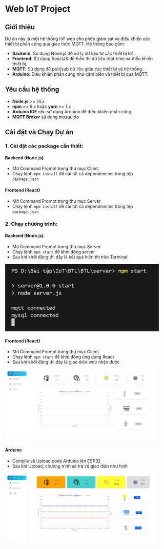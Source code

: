 # Web IoT Project

## Giới thiệu

Dự án này là một hệ thống IoT web cho phép giám sát và điều khiển các thiết bị phần cứng qua giao thức MQTT. Hệ thống bao gồm:

- **Backend**: Sử dụng Node.js để xử lý dữ liệu từ các thiết bị IoT.
- **Frontend**: Sử dụng ReactJS để hiển thị dữ liệu real-time và điều khiển thiết bị.
- **MQTT**: Sử dụng để pub/sub dữ liệu giữa các thiết bị và hệ thống.
- **Arduino**: Điều khiển phần cứng như cảm biến và thiết bị qua MQTT.

## Yêu cầu hệ thống

- **Node.js** >= 14.x
- **npm** >= 6.x hoặc **yarn** >= 1.x
- **Arduino IDE** nếu sử dụng Arduino để điều khiển phần cứng
- **MQTT Broker** sử dụng mosquitto

## Cài đặt và Chạy Dự án

### 1. Cài đặt các package cần thiết:

#### Backend (Node.js)

- Mở Command Prompt trong thư mục Client
- Chạy lệnh `npm install` để cài tất cả dependencies trong tệp `package.json`

#### Frontend (React)

- Mở Command Prompt trong thư mục Server
- Chạy lệnh `npm install` để cài tất cả dependencies trong tệp `package.json`

### 2. Chạy chương trình:

#### Backend (Node.js)

- Mở Command Prompt trong thư mục Server
- Chạy lệnh `npm start` để khởi động server
- Sau khi khởi động thì đây là kết quả hiển thị trên Terminal

<p align="center">
  <img src="./image/image.png" alt="Terminal Result">
</p>

#### Frontend (React)

- Mở Command Prompt trong thư mục Client
- Chạy lệnh `npm start` để khởi động ứng dụng React
- Sau khi khởi động thì đây là giao diện web nhận được

<p align="center">
  <img src="./image/image2.png" alt="Client Interface">
</p>

#### Arduino

- Compile và Upload code Arduino lên ESP32
- Sau khi Upload, chương trình sẽ trả về giao diện như hình

<p align="center">
  <img src="./image/image4.png" alt="Final">
</p>